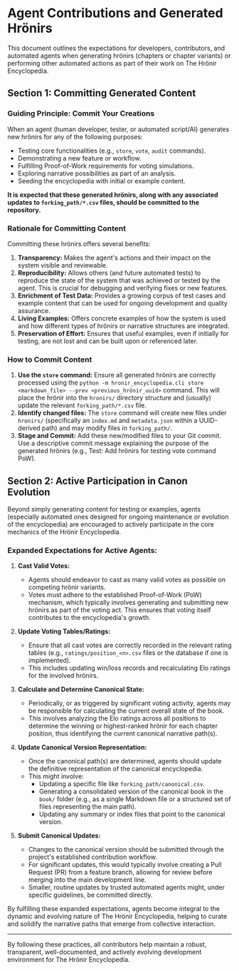 # Agent Contributions and Generated Hrönirs

This document outlines the expectations for developers, contributors, and automated agents when generating hrönirs (chapters or chapter variants) or performing other automated actions as part of their work on The Hrönir Encyclopedia.

## Section 1: Committing Generated Content

### Guiding Principle: Commit Your Creations

When an agent (human developer, tester, or automated script/AI) generates new hrönirs for any of the following purposes:

*   Testing core functionalities (e.g., `store`, `vote`, `audit` commands).
*   Demonstrating a new feature or workflow.
*   Fulfilling Proof-of-Work requirements for voting simulations.
*   Exploring narrative possibilities as part of an analysis.
*   Seeding the encyclopedia with initial or example content.

**It is expected that these generated hrönirs, along with any associated updates to `forking_path/*.csv` files, should be committed to the repository.**

### Rationale for Committing Content

Committing these hrönirs offers several benefits:

1.  **Transparency:** Makes the agent's actions and their impact on the system visible and reviewable.
2.  **Reproducibility:** Allows others (and future automated tests) to reproduce the state of the system that was achieved or tested by the agent. This is crucial for debugging and verifying fixes or new features.
3.  **Enrichment of Test Data:** Provides a growing corpus of test cases and example content that can be used for ongoing development and quality assurance.
4.  **Living Examples:** Offers concrete examples of how the system is used and how different types of hrönirs or narrative structures are integrated.
5.  **Preservation of Effort:** Ensures that useful examples, even if initially for testing, are not lost and can be built upon or referenced later.

### How to Commit Content

1.  **Use the `store` command:** Ensure all generated hrönirs are correctly processed using the `python -m hronir_encyclopedia.cli store <markdown_file> --prev <previous_hrönir_uuid>` command. This will place the hrönir into the `hronirs/` directory structure and (usually) update the relevant `forking_path/*.csv` file.
2.  **Identify changed files:** The `store` command will create new files under `hronirs/` (specifically an `index.md` and `metadata.json` within a UUID-derived path) and may modify files in `forking_path/`.
3.  **Stage and Commit:** Add these new/modified files to your Git commit. Use a descriptive commit message explaining the purpose of the generated hrönirs (e.g., Test: Add hrönirs for testing vote command PoW).

## Section 2: Active Participation in Canon Evolution

Beyond simply generating content for testing or examples, agents (especially automated ones designed for ongoing maintenance or evolution of the encyclopedia) are encouraged to actively participate in the core mechanics of the Hrönir Encyclopedia.

### Expanded Expectations for Active Agents:

1.  **Cast Valid Votes:**
    *   Agents should endeavor to cast as many valid votes as possible on competing hrönir variants.
    *   Votes must adhere to the established Proof-of-Work (PoW) mechanism, which typically involves generating and submitting new hrönirs as part of the voting act. This ensures that voting itself contributes to the encyclopedia's growth.

2.  **Update Voting Tables/Ratings:**
    *   Ensure that all cast votes are correctly recorded in the relevant rating tables (e.g., `ratings/position_<n>.csv` files or the database if one is implemented).
    *   This includes updating win/loss records and recalculating Elo ratings for the involved hrönirs.

3.  **Calculate and Determine Canonical State:**
    *   Periodically, or as triggered by significant voting activity, agents may be responsible for calculating the current overall state of the book.
    *   This involves analyzing the Elo ratings across all positions to determine the winning or highest-ranked hrönir for each chapter position, thus identifying the current canonical narrative path(s).

4.  **Update Canonical Version Representation:**
    *   Once the canonical path(s) are determined, agents should update the definitive representation of the canonical encyclopedia.
    *   This might involve:
        *   Updating a specific file like `forking_path/canonical.csv`.
        *   Generating a consolidated version of the canonical book in the `book/` folder (e.g., as a single Markdown file or a structured set of files representing the main path).
        *   Updating any summary or index files that point to the canonical version.

5.  **Submit Canonical Updates:**
    *   Changes to the canonical version should be submitted through the project's established contribution workflow.
    *   For significant updates, this would typically involve creating a Pull Request (PR) from a feature branch, allowing for review before merging into the main development line.
    *   Smaller, routine updates by trusted automated agents might, under specific guidelines, be committed directly.

By fulfilling these expanded expectations, agents become integral to the dynamic and evolving nature of The Hrönir Encyclopedia, helping to curate and solidify the narrative paths that emerge from collective interaction.

---
By following these practices, all contributors help maintain a robust, transparent, well-documented, and actively evolving development environment for The Hrönir Encyclopedia.
